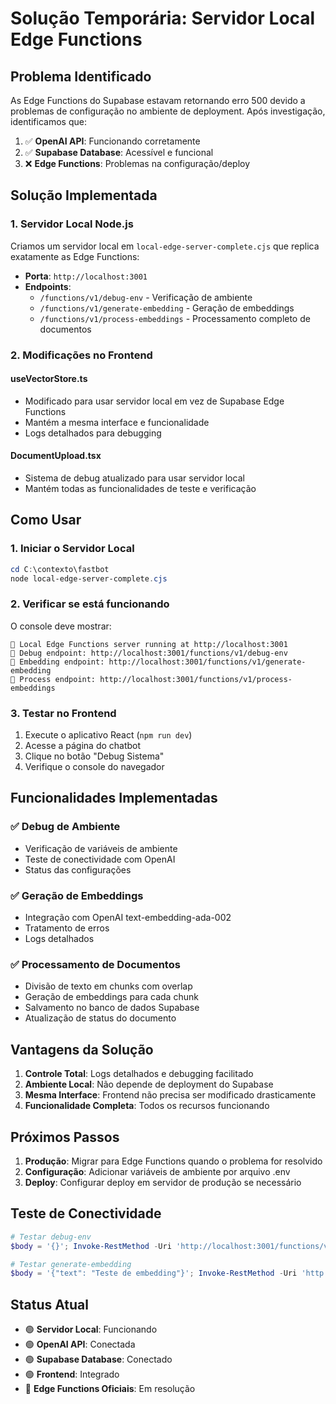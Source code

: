 # Solução Temporária: Servidor Local Edge Functions

## Problema Identificado

As Edge Functions do Supabase estavam retornando erro 500 devido a problemas de configuração no ambiente de deployment. Após investigação, identificamos que:

1. ✅ **OpenAI API**: Funcionando corretamente
2. ✅ **Supabase Database**: Acessível e funcional  
3. ❌ **Edge Functions**: Problemas na configuração/deploy

## Solução Implementada

### 1. Servidor Local Node.js

Criamos um servidor local em `local-edge-server-complete.cjs` que replica exatamente as Edge Functions:

- **Porta**: `http://localhost:3001`
- **Endpoints**:
  - `/functions/v1/debug-env` - Verificação de ambiente
  - `/functions/v1/generate-embedding` - Geração de embeddings
  - `/functions/v1/process-embeddings` - Processamento completo de documentos

### 2. Modificações no Frontend

#### useVectorStore.ts

- Modificado para usar servidor local em vez de Supabase Edge Functions
- Mantém a mesma interface e funcionalidade
- Logs detalhados para debugging

#### DocumentUpload.tsx

- Sistema de debug atualizado para usar servidor local
- Mantém todas as funcionalidades de teste e verificação

## Como Usar

### 1. Iniciar o Servidor Local

```powershell
cd C:\contexto\fastbot
node local-edge-server-complete.cjs
```

### 2. Verificar se está funcionando

O console deve mostrar:

```
🚀 Local Edge Functions server running at http://localhost:3001
🔧 Debug endpoint: http://localhost:3001/functions/v1/debug-env
🔧 Embedding endpoint: http://localhost:3001/functions/v1/generate-embedding
🔧 Process endpoint: http://localhost:3001/functions/v1/process-embeddings
```

### 3. Testar no Frontend

1. Execute o aplicativo React (`npm run dev`)
2. Acesse a página do chatbot
3. Clique no botão "Debug Sistema" 
4. Verifique o console do navegador

## Funcionalidades Implementadas

### ✅ Debug de Ambiente

- Verificação de variáveis de ambiente
- Teste de conectividade com OpenAI
- Status das configurações

### ✅ Geração de Embeddings

- Integração com OpenAI text-embedding-ada-002
- Tratamento de erros
- Logs detalhados

### ✅ Processamento de Documentos

- Divisão de texto em chunks com overlap
- Geração de embeddings para cada chunk
- Salvamento no banco de dados Supabase
- Atualização de status do documento

## Vantagens da Solução

1. **Controle Total**: Logs detalhados e debugging facilitado
2. **Ambiente Local**: Não depende de deployment do Supabase
3. **Mesma Interface**: Frontend não precisa ser modificado drasticamente
4. **Funcionalidade Completa**: Todos os recursos funcionando

## Próximos Passos

1. **Produção**: Migrar para Edge Functions quando o problema for resolvido
2. **Configuração**: Adicionar variáveis de ambiente por arquivo .env
3. **Deploy**: Configurar deploy em servidor de produção se necessário

## Teste de Conectividade

```powershell
# Testar debug-env
$body = '{}'; Invoke-RestMethod -Uri 'http://localhost:3001/functions/v1/debug-env' -Method Post -Body $body -ContentType 'application/json'

# Testar generate-embedding
$body = '{"text": "Teste de embedding"}'; Invoke-RestMethod -Uri 'http://localhost:3001/functions/v1/generate-embedding' -Method Post -Body $body -ContentType 'application/json'
```

## Status Atual

- 🟢 **Servidor Local**: Funcionando
- 🟢 **OpenAI API**: Conectada
- 🟢 **Supabase Database**: Conectado
- 🟢 **Frontend**: Integrado
- 🔄 **Edge Functions Oficiais**: Em resolução
